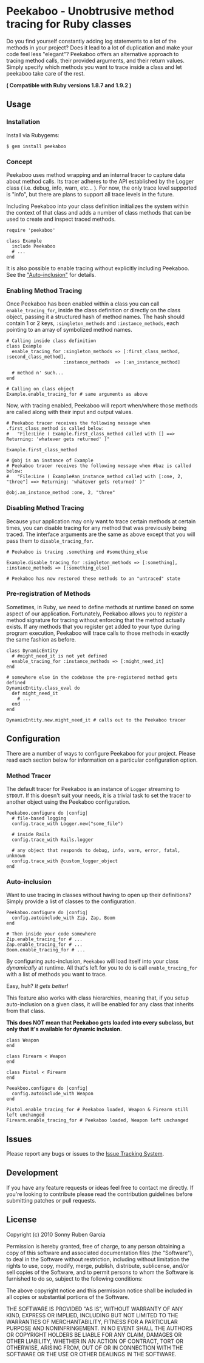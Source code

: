 # Peekaboo - Unobtrusive method tracing for Ruby classes

Do you find yourself constantly adding log statements to a lot of the methods in your project?
Does it lead to a lot of duplication and make your code feel less "elegant"?
Peekaboo offers an alternative approach to tracing method calls, their provided arguments, and their return values.
Simply specify which methods you want to trace inside a class and let peekaboo take care of the rest.

**( Compatible with Ruby versions 1.8.7 and 1.9.2 )**

## Usage

### Installation

Install via Rubygems:

    $ gem install peekaboo

### Concept

Peekaboo uses method wrapping and an internal tracer to capture data about method calls.
Its tracer adheres to the API established by the Logger class ( i.e. debug, info, warn, etc... ).
For now, the only trace level supported is "info", but there are plans to support all trace levels in the future.

Including Peekaboo into your class definition initializes the system within the context of that class and adds
a number of class methods that can be used to create and inspect traced methods.

    require 'peekaboo'
    
    class Example
      include Peekaboo
      # ...
    end

It is also possible to enable tracing without explicitly including Peekaboo. See the ["Auto-inclusion"](#Auto-inclusion) for details.

### Enabling Method Tracing

Once Peekaboo has been enabled within a class you can call `enable_tracing_for`, inside the class definition or
directly on the class object, passing it a structured hash of method names. The hash should contain 1 or 2 keys,
`:singleton_methods` and `:instance_methods`, each pointing to an array of symbolized method names.

    # Calling inside class definition
    class Example
      enable_tracing_for :singleton_methods => [:first_class_method, :second_class_method],
                         :instance_methods  => [:an_instance_method]
      
      # method n' such...
    end
    
    # Calling on class object
    Example.enable_tracing_for # same arguments as above

Now, with tracing enabled, Peekaboo will report when/where those methods are called along with their input and output values.

    # Peekaboo tracer receives the following message when .first_class_method is called below:
    #   "File:Line ( Example.first_class_method called with [] ==> Returning: 'whatever gets returned' )"
    
    Example.first_class_method
    
    # @obj is an instance of Example
    # Peekaboo tracer receives the following message when #baz is called below:
    #   "File:Line ( Example#an_instance_method called with [:one, 2, "three"] ==> Returning: 'whatever gets returned' )"
    
    @obj.an_instance_method :one, 2, "three"

### Disabling Method Tracing

Because your application may only want to trace certain methods at certain times, you can disable tracing for any method that
was previously being traced. The interface arguments are the same as above except that you will pass them to `disable_tracing_for`.

    # Peekaboo is tracing .something and #something_else
    
    Example.disable_tracing_for :singleton_methods => [:something], :instance_methods => [:something_else]
    
    # Peekaboo has now restored these methods to an "untraced" state

### Pre-registration of Methods

Sometimes, in Ruby, we need to define methods at runtime based on some aspect of our application. Fortunately,
Peekaboo allows you to _register_ a method signature for tracing without enforcing that the method actually exists.
If any methods that you register get added to your type during program execution, Peekaboo will trace calls to
those methods in exactly the same fashion as before.

    class DynamicEntity
      # #might_need_it is not yet defined
      enable_tracing_for :instance_methods => [:might_need_it]
    end
    
    # somewhere else in the codebase the pre-registered method gets defined
    DynamicEntity.class_eval do
      def might_need_it
        # ...
      end
    end
    
    DynamicEntity.new.might_need_it # calls out to the Peekaboo tracer

## Configuration

There are a number of ways to configure Peekaboo for your project. Please read each section below for information
on a particular configuration option.

### Method Tracer

The default tracer for Peekaboo is an instance of `Logger` streaming to `STDOUT`.
If this doesn't suit your needs, it is a trivial task to set the tracer to another object using the Peekaboo configuration.

    Peekaboo.configure do |config|
      # file-based logging
      config.trace_with Logger.new("some_file")
      
      # inside Rails
      config.trace_with Rails.logger
      
      # any object that responds to debug, info, warn, error, fatal, unknown
      config.trace_with @custom_logger_object
    end

### Auto-inclusion

Want to use tracing in classes without having to open up their definitions?
Simply provide a list of classes to the configuration.

    Peekaboo.configure do |config|
      config.autoinclude_with Zip, Zap, Boom
    end
    
    # Then inside your code somewhere
    Zip.enable_tracing_for # ...
    Zap.enable_tracing_for # ...
    Boom.enable_tracing_for # ...

By configuring auto-inclusion, `Peekaboo` will load itself into your class *dynamically* at runtime.
All that's left for you to do is call `enable_tracing_for` with a list of methods you want to trace.

Easy, huh? *It gets better!*

This feature also works with class hierarchies, meaning that, if you setup auto-inclusion on a given class,
it will be enabled for any class that inherits from that class.

**This does NOT mean that Peekaboo gets loaded into every subclass, but only that it's available for dynamic inclusion.**

    class Weapon
    end
    
    class Firearm < Weapon
    end
    
    class Pistol < Firearm
    end
    
    Peeakboo.configure do |config|
      config.autoinclude_with Weapon
    end
    
    Pistol.enable_tracing_for # Peekaboo loaded, Weapon & Firearm still left unchanged
    Firearm.enable_tracing_for # Peekaboo loaded, Weapon left unchanged

## Issues

Please report any bugs or issues to the [Issue Tracking System](http://github.com/sgarcia/peekaboo/issues/).

## Development

If you have any feature requests or ideas feel free to contact me directly.
If you're looking to contribute please read the contribution guidelines before submitting patches or pull requests.

## License

Copyright (c) 2010 Sonny Ruben Garcia

Permission is hereby granted, free of charge, to any person obtaining
a copy of this software and associated documentation files (the
"Software"), to deal in the Software without restriction, including
without limitation the rights to use, copy, modify, merge, publish,
distribute, sublicense, and/or sell copies of the Software, and to
permit persons to whom the Software is furnished to do so, subject to
the following conditions:

The above copyright notice and this permission notice shall be
included in all copies or substantial portions of the Software.

THE SOFTWARE IS PROVIDED "AS IS", WITHOUT WARRANTY OF ANY KIND,
EXPRESS OR IMPLIED, INCLUDING BUT NOT LIMITED TO THE WARRANTIES OF
MERCHANTABILITY, FITNESS FOR A PARTICULAR PURPOSE AND
NONINFRINGEMENT. IN NO EVENT SHALL THE AUTHORS OR COPYRIGHT HOLDERS BE
LIABLE FOR ANY CLAIM, DAMAGES OR OTHER LIABILITY, WHETHER IN AN ACTION
OF CONTRACT, TORT OR OTHERWISE, ARISING FROM, OUT OF OR IN CONNECTION
WITH THE SOFTWARE OR THE USE OR OTHER DEALINGS IN THE SOFTWARE.
